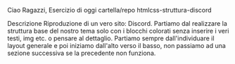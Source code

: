 Ciao Ragazzi,
Esercizio di oggi
cartella/repo htmlcss-struttura-discord

Descrizione
Riproduzione di un vero sito: Discord.
Partiamo dal realizzare la struttura base del nostro tema solo con i blocchi colorati senza inserire i veri testi, img etc. o pensare al dettaglio.
Partiamo sempre dall'individuare il layout generale e poi iniziamo dall'alto verso il basso, non passiamo ad una sezione successiva se la precedente non funziona.